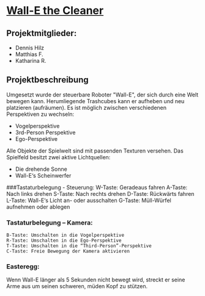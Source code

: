 # <u> Wall-E the Cleaner </u>

## Projektmitglieder:
- Dennis Hilz
- Matthias F.
- Katharina R.

## Projektbeschreibung
Umgesetzt wurde der steuerbare Roboter "Wall-E", der sich durch eine Welt bewegen kann. Herumliegende Trashcubes kann er
aufheben und neu platzieren (aufräumen). Es ist möglich zwischen verschiedenen Perspektiven zu wechseln:
- Vogelperspektive
- 3rd-Person Perspektive
- Ego-Perspektive

Alle Objekte der Spielwelt sind mit passenden Texturen versehen. Das Spielfeld besitzt zwei aktive Lichtquellen: 
- Die drehende Sonne
- Wall-E‘s Scheinwerfer

###Tastaturbelegung - Steuerung:
    W-Taste: Geradeaus fahren
    A-Taste: Nach links drehen
    S-Taste: Nach rechts drehen
    D-Taste: Rückwärts fahren
    L-Taste: Wall-E‘s Licht an- oder ausschalten
    G-Taste: Müll-Würfel aufnehmen oder ablegen

### Tastaturbelegung – Kamera:
    B-Taste: Umschalten in die Vogelperspektive
    R-Taste: Umschalten in die Ego-Perspektive
    T-Taste: Umschalten in die “Third-Person”-Perspektive
    C-Taste: Freie Bewegung der Kamera aktivieren

### Easteregg:
Wenn Wall-E länger als 5 Sekunden nicht bewegt wird, streckt er seine Arme aus um seinen schweren, müden Kopf zu stützen.
